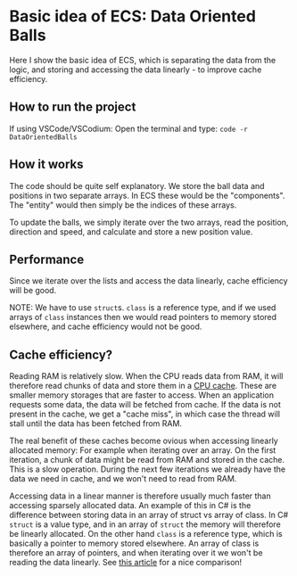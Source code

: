 # Basic idea of ECS: Data Oriented Balls

Here I show the basic idea of ECS, which is separating the data from the logic, and storing and accessing the data linearly - to improve cache efficiency.

## How to run the project

If using VSCode/VSCodium: Open the terminal and type: `code -r DataOrientedBalls`

## How it works

The code should be quite self explanatory. We store the ball data and positions in two separate arrays.
In ECS these would be the "components". The "entity" would then simply be the indices of these arrays.

To update the balls, we simply iterate over the two arrays, read the position, direction and speed, and calculate and store a new position value.

## Performance

Since we iterate over the lists and access the data linearly, cache efficiency will be good.

NOTE: We have to use `struct`s. `class` is a reference type, and if we used arrays of `class` instances then we would read pointers to memory stored elsewhere, and cache efficiency would not be good.

## Cache efficiency?

Reading RAM is relatively slow. When the CPU reads data from RAM, it will therefore read chunks of data and store them in a [CPU cache](https://en.wikipedia.org/wiki/CPU_cache).
These are smaller memory storages that are faster to access.
When an application requests some data, the data will be fetched from cache.
If the data is not present in the cache, we get a "cache miss", in which case the thread will stall until the data has been fetched from RAM.

The real benefit of these caches become ovious when accessing linearly allocated memory: For example when iterating over an array.
On the first iteration, a chunk of data might be read from RAM and stored in the cache. This is a slow operation. During the next few iterations we already have the data we need in cache, and we won't need to read from RAM.

Accessing data in a linear manner is therefore usually much faster than accessing sparsely allocated data.
An example of this in C# is the difference between storing data in an array of struct vs array of class.
In C# `struct` is a value type, and in an array of `struct` the memory will therefore be linearly allocated.
On the other hand `class` is a reference type, which is basically a pointer to memory stored elsewhere.
An array of class is therefore an array of pointers, and when iterating over it we won't be reading the data linearly.
See [this article](https://www.jacksondunstan.com/articles/3399) for a nice comparison!